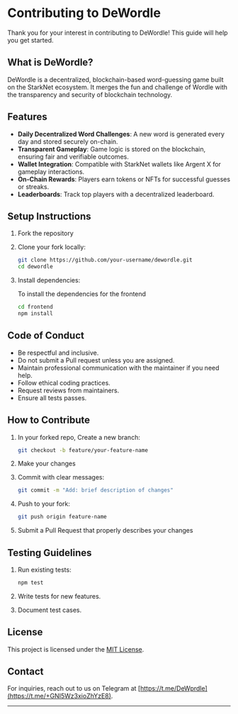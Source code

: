 # Contributing to DeWordle

Thank you for your interest in contributing to DeWordle! This guide will help you get started.

## What is DeWordle?
DeWordle is a decentralized, blockchain-based word-guessing game built on the StarkNet ecosystem. It merges the fun and challenge of Wordle with the transparency and security of blockchain technology.

## Features

- **Daily Decentralized Word Challenges**: A new word is generated every day and stored securely on-chain.
- **Transparent Gameplay**: Game logic is stored on the blockchain, ensuring fair and verifiable outcomes.
- **Wallet Integration**: Compatible with StarkNet wallets like Argent X for gameplay interactions.
- **On-Chain Rewards**: Players earn tokens or NFTs for successful guesses or streaks.
- **Leaderboards**: Track top players with a decentralized leaderboard.

## Setup Instructions
1. Fork the repository
2. Clone your fork locally:

    ```bash
    git clone https://github.com/your-username/dewordle.git
    cd dewordle
    ```
3. Install dependencies:

    To install the dependencies for the frontend
    ```bash
    cd frontend
    npm install
    ```

## Code of Conduct
- Be respectful and inclusive.
- Do not submit a Pull request unless you are assigned.
- Maintain professional communication with the maintainer if you need help.
- Follow ethical coding practices.
- Request reviews from maintainers.
- Ensure all tests passes.

## How to Contribute
1. In your forked repo, Create a new branch:

    ```bash
    git checkout -b feature/your-feature-name
    ```
2. Make your changes
3. Commit with clear messages:

    ```bash
    git commit -m "Add: brief description of changes"
    ```
4. Push to your fork:

    ```bash
    git push origin feature-name
    ```
5. Submit a Pull Request that properly describes your changes

## Testing Guidelines
1. Run existing tests:

    ```bash
    npm test
    ```
2. Write tests for new features.
3. Document test cases.

## License

This project is licensed under the [MIT License](LICENSE).

## Contact

For inquiries, reach out to us on Telegram at [https://t.me/DeWprdle](https://t.me/+GNI5Wz3xioZhYzE8).

---